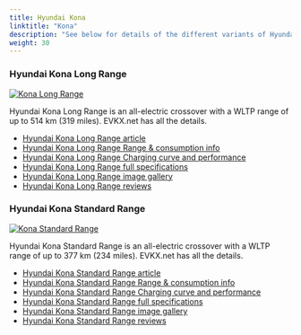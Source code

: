 ```yaml
---
title: Hyundai Kona
linktitle: "Kona"
description: "See below for details of the different variants of Hyundai Kona"
weight: 30
---
```

### Hyundai Kona Long Range

<a href="/models/hyundai/kona/kona_long_range/"><img src="https://media.evkx.net/multimedia/models/hyundai/kona/kona_long_range/main_1_st.jpg" class="img-fluid" alt="Kona Long Range" ></a>

Hyundai Kona Long Range is an all-electric crossover with a WLTP range of up to 514 km (319 miles). EVKX.net has all the details. 

- [Hyundai Kona Long Range article](/models/hyundai/kona/kona_long_range/)
- [Hyundai Kona Long Range Range & consumption info](/models/hyundai/kona/kona_long_range/rangeandconsumption)
- [Hyundai Kona Long Range Charging curve and performance](/models/hyundai/kona/kona_long_range/chargingcurve)
- [Hyundai Kona Long Range full specifications](/models/hyundai/kona/kona_long_range/specifications)
- [Hyundai Kona Long Range image gallery](/models/hyundai/kona/kona_long_range/gallery)
- [Hyundai Kona Long Range reviews](/models/hyundai/kona/kona_long_range/reviews)

### Hyundai Kona Standard Range

<a href="/models/hyundai/kona/kona_standard_range/"><img src="https://media.evkx.net/multimedia/models/hyundai/kona/kona_standard_range/main_1_st.jpg" class="img-fluid" alt="Kona Standard Range" ></a>

Hyundai Kona Standard Range is an all-electric crossover with a WLTP range of up to 377 km (234 miles). EVKX.net has all the details. 

- [Hyundai Kona Standard Range article](/models/hyundai/kona/kona_standard_range/)
- [Hyundai Kona Standard Range Range & consumption info](/models/hyundai/kona/kona_standard_range/rangeandconsumption)
- [Hyundai Kona Standard Range Charging curve and performance](/models/hyundai/kona/kona_standard_range/chargingcurve)
- [Hyundai Kona Standard Range full specifications](/models/hyundai/kona/kona_standard_range/specifications)
- [Hyundai Kona Standard Range image gallery](/models/hyundai/kona/kona_standard_range/gallery)
- [Hyundai Kona Standard Range reviews](/models/hyundai/kona/kona_standard_range/reviews)

